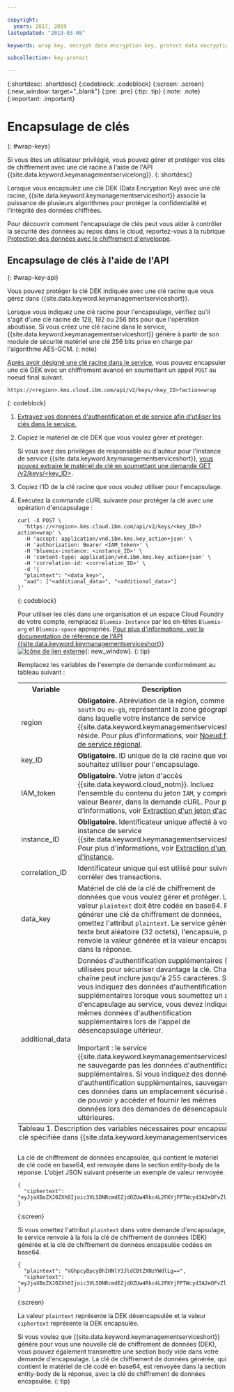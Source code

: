 ```yaml
---

copyright:
  years: 2017, 2019
lastupdated: "2019-03-08"

keywords: wrap key, encrypt data encryption key, protect data encryption key, envelope encryption API examples

subcollection: key-protect

---
```



{:shortdesc: .shortdesc}
{:codeblock: .codeblock}
{:screen: .screen}
{:new_window: target="_blank"}
{:pre: .pre}
{:tip: .tip}
{:note: .note}
{:important: .important}

# Encapsulage de clés
{: #wrap-keys}

Si vous êtes un utilisateur privilégié, vous pouvez gérer et protéger vos clés de chiffrement avec une clé racine à l'aide de l'API {{site.data.keyword.keymanagementservicelong}}.
{: shortdesc}

Lorsque vous encapsulez une clé DEK (Data Encryption Key) avec une clé racine, {{site.data.keyword.keymanagementserviceshort}} associe la puissance de plusieurs algorithmes pour protéger la confidentialité et l'intégrité des données chiffrées.  

Pour découvrir comment l'encapsulage de clés peut vous aider à contrôler la sécurité des données au repos dans le cloud, reportez-vous à la rubrique [Protection des données avec le chiffrement d'enveloppe](/docs/services/key-protect?topic=key-protect-envelope-encryption).

## Encapsulage de clés à l'aide de l'API
{: #wrap-key-api}

Vous pouvez protéger la clé DEK indiquée avec une clé racine que vous gérez dans {{site.data.keyword.keymanagementserviceshort}}.

Lorsque vous indiquez une clé racine pour l'encapsulage, vérifiez qu'il s'agit d'une clé racine de 128, 192 ou 256 bits pour que l'opération aboutisse. Si vous créez une clé racine dans le service, {{site.data.keyword.keymanagementserviceshort}} génère à partir de son module de sécurité matériel une clé 256 bits prise en charge par l'algorithme AES-GCM.
{: note}

[Après avoir désigné une clé racine dans le service](/docs/services/key-protect?topic=key-protect-create-root-keys), vous pouvez encapsuler une clé DEK avec un chiffrement avancé en soumettant un appel `POST` au noeud final suivant.

```
https://<region>.kms.cloud.ibm.com/api/v2/keys/<key_ID>?action=wrap
```
{: codeblock}

1. [Extrayez vos données d'authentification et de service afin d'utiliser les clés dans le service.](/docs/services/key-protect?topic=key-protect-set-up-api)

2. Copiez le matériel de clé DEK que vous voulez gérer et protéger.

    Si vous avez des privilèges de responsable ou d'auteur pour l'instance de service {{site.data.keyword.keymanagementserviceshort}}, [vous pouvez extraire
le matériel de clé en soumettant une demande GET /v2/keys/<key_ID>](/docs/services/key-protect?topic=key-protect-view-keys#api).

3. Copiez l'ID de la clé racine que vous voulez utiliser pour l'encapsulage.

4. Exécutez la commande cURL suivante pour protéger la clé avec une opération d'encapsulage :

    ```cURL
    curl -X POST \
      'https://<region>.kms.cloud.ibm.com/api/v2/keys/<key_ID>?action=wrap' \
      -H 'accept: application/vnd.ibm.kms.key_action+json' \
      -H 'authorization: Bearer <IAM_token>' \
      -H 'bluemix-instance: <instance_ID>' \
      -H 'content-type: application/vnd.ibm.kms.key_action+json' \
      -H 'correlation-id: <correlation_ID>' \
      -d '{
      "plaintext": "<data_key>",
      "aad": ["<additional_data>", "<additional_data>"]
    }'
    ```
    {: codeblock}

    Pour utiliser les clés dans une organisation et un espace Cloud Foundry de votre compte, remplacez `Bluemix-Instance` par les en-têtes `Bluemix-org` et `Bluemix-space` appropriés. [Pour plus d'informations, voir la documentation de référence de l'API {{site.data.keyword.keymanagementserviceshort}} ![Icône de lien externe](../../icons/launch-glyph.svg "Icône de lien externe")](https://{DomainName}/apidocs/key-protect){: new_window}.
    {: tip}

    Remplacez les variables de l'exemple de demande conformément au tableau suivant :

    <table>
      <tr>
        <th>Variable</th>
        <th>Description</th>
      </tr>
      <tr>
        <td><varname>region</varname></td>
        <td><strong>Obligatoire.</strong> Abréviation de la région, comme <code>us-south</code> ou <code>eu-gb</code>, représentant la zone géographique dans laquelle votre instance de service {{site.data.keyword.keymanagementserviceshort}} réside. Pour plus d'informations, voir <a href="/docs/services/key-protect?topic=key-protect-regions#endpoints">Noeud final de service régional</a>.</td>
      </tr>
      <tr>
        <td><varname>key_ID</varname></td>
        <td><strong>Obligatoire.</strong> ID unique de la clé racine que vous souhaitez utiliser pour l'encapsulage.</td>
      </tr>
      <tr>
        <td><varname>IAM_token</varname></td>
        <td><strong>Obligatoire.</strong> Votre jeton d'accès {{site.data.keyword.cloud_notm}}. Incluez l'ensemble du contenu du jeton <code>IAM</code>, y compris la valeur Bearer, dans la demande cURL. Pour plus d'informations, voir <a href="/docs/services/key-protect?topic=key-protect-retrieve-access-token">Extraction d'un jeton d'accès</a>.</td>
      </tr>
      <tr>
        <td><varname>instance_ID</varname></td>
        <td><strong>Obligatoire.</strong> Identificateur unique affecté à votre instance de service {{site.data.keyword.keymanagementserviceshort}}. Pour plus d'informations, voir <a href="/docs/services/key-protect?topic=key-protect-retrieve-instance-ID">Extraction d'un ID d'instance</a>.</td>
      </tr>
      <tr>
        <td><varname>correlation_ID</varname></td>
        <td>Identificateur unique qui est utilisé pour suivre et corréler des transactions.</td>
      </tr>
      <tr>
        <td><varname>data_key</varname></td>
        <td>Matériel de clé de la clé de chiffrement de données que vous voulez gérer et protéger. La valeur <code>plaintext</code> doit être codée en base64. Pour générer une clé de chiffrement de données, omettez l'attribut <code>plaintext</code>. Le service génère un texte brut aléatoire (32 octets), l'encapsule, puis renvoie la valeur générée et la valeur encapsulée dans la réponse.</td>
      </tr>
      <tr>
        <td><varname>additional_data</varname></td>
        <td>Données d'authentification supplémentaires (AAD) utilisées pour sécuriser davantage la clé. Chaque chaîne peut inclure jusqu'à 255 caractères. Si vous indiquez des données d'authentification supplémentaires lorsque vous soumettez un appel d'encapsulage au service, vous devez indiquer les mêmes données d'authentification supplémentaires lors de l'appel de désencapsulage ultérieur.<br></br>Important : le service {{site.data.keyword.keymanagementserviceshort}} ne sauvegarde pas les données d'authentification supplémentaires. Si vous indiquez des données d'authentification supplémentaires, sauvegardez ces données dans un emplacement sécurisé afin de pouvoir y accéder et fournir les mêmes données lors des demandes de désencapsulage ultérieures.</td>
      </tr>
      <caption style="caption-side:bottom;">Tableau 1. Description des variables nécessaires pour encapsuler une clé spécifiée dans {{site.data.keyword.keymanagementserviceshort}}.</caption>
    </table>

    La clé de chiffrement de données encapsulée, qui contient le matériel de clé codé en base64, est renvoyée dans la section entity-body de la réponse. L'objet JSON suivant présente un exemple de valeur renvoyée.

    ```
    {
      "ciphertext": "eyJjaXBoZXJ0ZXh0Ijoic3VLSDNRcmdEZjdOZUw4Rkc4L2FKYjFPTWcyd3A2eDFvZlA4MEc0Z1B2RmNrV2g3cUlidHphYXU0eHpKWWoxZyIsImhhc2giOiJiMmUyODdkZDBhZTAwZGZlY2Q3OGJmMDUxYmNmZGEyNWJkNGUzMjBkYjBhN2FjNzVhMWYzZmNkMDZlMjAzZWYxNWM5MTY4N2JhODg2ZWRjZGE2YWVlMzFjYzk2MjNkNjA5YTRkZWNkN2E5Y2U3ZDc5ZTRhZGY1MWUyNWFhYWM5MjhhNzg3NmZjYjM2NDFjNTQzMTZjMjMwOGY2MThlZGM2OTE3MjAyYjA5YTdjMjA2YzkxNTBhOTk1NmUxYzcxMTZhYjZmNmQyYTQ4MzZiZTM0NTk0Y2IwNzJmY2RmYTk2ZSJ9"
    }
    ```
    {:screen}
    
    Si vous omettez l'attribut `plaintext` dans votre demande d'encapsulage, le service renvoie à la fois la clé de chiffrement de données (DEK) générée et la clé de chiffrement de données encapsulée codées en base64.

    ```
    {
      "plaintext": "VGhpcyBpcyBhIHNlY3JldCBtZXNzYWdlLg==",
      "ciphertext": "eyJjaXBoZXJ0ZXh0Ijoic3VLSDNRcmdEZjdOZUw4Rkc4L2FKYjFPTWcyd3A2eDFvZlA4MEc0Z1B2RmNrV2g3cUlidHphYXU0eHpKWWoxZyIsImhhc2giOiJiMmUyODdkZDBhZTAwZGZlY2Q3OGJmMDUxYmNmZGEyNWJkNGUzMjBkYjBhN2FjNzVhMWYzZmNkMDZlMjAzZWYxNWM5MTY4N2JhODg2ZWRjZGE2YWVlMzFjYzk2MjNkNjA5YTRkZWNkN2E5Y2U3ZDc5ZTRhZGY1MWUyNWFhYWM5MjhhNzg3NmZjYjM2NDFjNTQzMTZjMjMwOGY2MThlZGM2OTE3MjAyYjA5YTdjMjA2YzkxNTBhOTk1NmUxYzcxMTZhYjZmNmQyYTQ4MzZiZTM0NTk0Y2IwNzJmY2RmYTk2ZSJ9"
    }
    ```
    {:screen}

    La valeur <code>plaintext</code> représente la DEK désencapsulée et la valeur <code>ciphertext</code> représente la DEK encapsulée.
    
    Si vous voulez que {{site.data.keyword.keymanagementserviceshort}} génère pour vous une nouvelle clé de chiffrement de données (DEK), vous pouvez également transmettre une section body vide dans votre demande d'encapsulage. La clé de chiffrement de données générée, qui contient le matériel de clé codé en base64, est renvoyée dans la section entity-body de la réponse, avec la clé de chiffrement de données encapsulée.
    {: tip}
    
